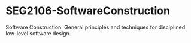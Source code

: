 # SEG2106-SoftwareConstruction
Software Construction: General principles and techniques for disciplined low-level software design.

